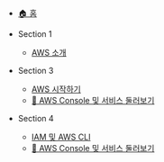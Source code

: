 * [🏠 홈](README.md)

* Section 1
  * [AWS 소개](section1/notes.md)

* Section 3
  * [AWS 시작하기](section3/notes.md)
  * [🧪 AWS Console 및 서비스 둘러보기](section3/labs.md)

* Section 4
  * [IAM 및 AWS CLI](section4/notes.md)
  * [🧪 AWS Console 및 서비스 둘러보기](section4/labs.md)

